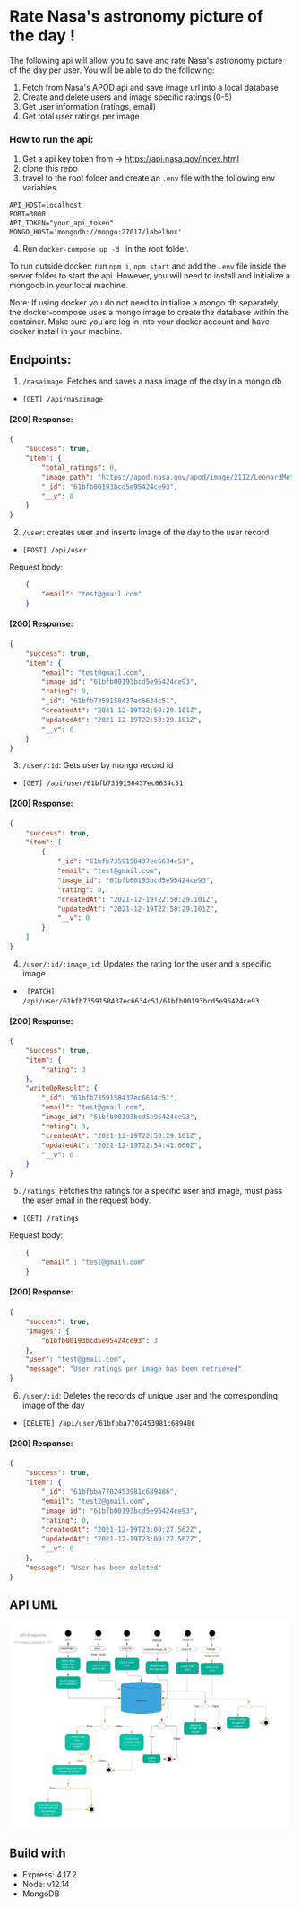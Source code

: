 # Rate Nasa's astronomy picture of the day !

The following api will allow you to save and rate Nasa's astronomy picture of the day per user. You will be able to do the following:

1) Fetch from Nasa's APOD api and save image url into a local database
2) Create and delete users and image specific ratings (0-5)
3) Get user information (ratings, email)
4) Get total user ratings per image

### How to run the api:
1) Get a api key token from -> https://api.nasa.gov/index.html
2) clone this repo
3) travel to the root folder and create an ```.env``` file with the following env variables

```
API_HOST=localhost
PORT=3000
API_TOKEN="your_api_token"
MONGO_HOST='mongodb://mongo:27017/labelbox'
```
4) Run  ```docker-compose up -d ```  in the root folder.

To run outside docker: run ```npm i```, ```npm start``` and add the ```.env``` file inside the server folder to start the api. However, you will need to install and initialize a mongodb in your local machine.

Note: If using docker you do not need to initialize a mongo db separately, the docker-compose uses a mongo image to create the database within the container. Make sure you are log in into your docker account and have docker install in your machine.



## Endpoints:


1) ```/nasaimage```: Fetches and saves a nasa image of the day in a mongo db

*  ```[GET] /api/nasaimage```

#### [200] Response:

```json
{
    "success": true,
    "item": {
        "total_ratings": 0,
        "image_path": "https://apod.nasa.gov/apod/image/2112/LeonardMeteor_Poole_960.jpg",
        "_id": "61bfb00193bcd5e95424ce93",
        "__v": 0
    }
}

```

2) ```/user```: creates user and inserts image of the day to the user record

*  ```[POST] /api/user```


Request body:

```json
    {
        "email": "test@gmail.com"
    }
```
#### [200] Response:

```json
{
    "success": true,
    "item": {
        "email": "test@gmail.com",
        "image_id": "61bfb00193bcd5e95424ce93",
        "rating": 0,
        "_id": "61bfb7359158437ec6634c51",
        "createdAt": "2021-12-19T22:50:29.101Z",
        "updatedAt": "2021-12-19T22:50:29.101Z",
        "__v": 0
    }
}
```


3) ```/user/:id```: Gets user by mongo record id

*  ```[GET] /api/user/61bfb7359158437ec6634c51```

#### [200] Response:

```json
{
    "success": true,
    "item": [
        {
            "_id": "61bfb7359158437ec6634c51",
            "email": "test@gmail.com",
            "image_id": "61bfb00193bcd5e95424ce93",
            "rating": 0,
            "createdAt": "2021-12-19T22:50:29.101Z",
            "updatedAt": "2021-12-19T22:50:29.101Z",
            "__v": 0
        }
    ]
}
```


4) ```/user/:id/:image_id```: Updates the rating for the user and a specific image

*  ``` [PATCH] /api/user/61bfb7359158437ec6634c51/61bfb00193bcd5e95424ce93```

#### [200] Response:

```json
{
    "success": true,
    "item": {
        "rating": 3
    },
    "writeOpResult": {
        "_id": "61bfb7359158437ec6634c51",
        "email": "test@gmail.com",
        "image_id": "61bfb00193bcd5e95424ce93",
        "rating": 3,
        "createdAt": "2021-12-19T22:50:29.101Z",
        "updatedAt": "2021-12-19T22:54:41.666Z",
        "__v": 0
    }
}
```

5) ```/ratings```: Fetches the ratings for a specific user and image, must pass
 the user email in the request body.

* ```[GET] /ratings```

Request body:

```json
    {
        "email" : "test@gmail.com"
    }
```

#### [200] Response:

```json
{
    "success": true,
    "images": {
        "61bfb00193bcd5e95424ce93": 3
    },
    "user": "test@gmail.com",
    "message": "User ratings per image has been retrieved"
}
```

6) ```/user/:id```: Deletes the records of unique user and the corresponding image of the day

* ```[DELETE] /api/user/61bfbba7702453981c689486```

#### [200] Response:

```json
{
    "success": true,
    "item": {
        "_id": "61bfbba7702453981c689486",
        "email": "test2@gmail.com",
        "image_id": "61bfb00193bcd5e95424ce93",
        "rating": 0,
        "createdAt": "2021-12-19T23:09:27.562Z",
        "updatedAt": "2021-12-19T23:09:27.562Z",
        "__v": 0
    },
    "message": "User has been deleted"
}
```


## API UML

![Activity Diagram](Activity_diagram.jpeg)

## Build with

* Express: 4.17.2
* Node: v12.14
* MongoDB
